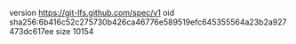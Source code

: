 version https://git-lfs.github.com/spec/v1
oid sha256:6b416c52c275730b426ca46776e589519efc645355564a23b2a927473dc617ee
size 10154

